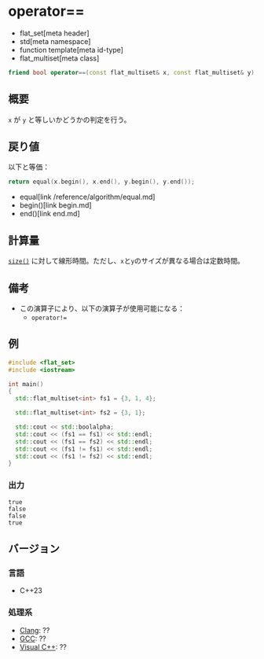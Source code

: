 # operator==
* flat_set[meta header]
* std[meta namespace]
* function template[meta id-type]
* flat_multiset[meta class]

```cpp
friend bool operator==(const flat_multiset& x, const flat_multiset& y);
```

## 概要
`x` が `y` と等しいかどうかの判定を行う。


## 戻り値
以下と等価：

```cpp
return equal(x.begin(), x.end(), y.begin(), y.end());
```
* equal[link /reference/algorithm/equal.md]
* begin()[link begin.md]
* end()[link end.md]


## 計算量
[`size()`](size.md) に対して線形時間。ただし、`x`と`y`のサイズが異なる場合は定数時間。


## 備考
- この演算子により、以下の演算子が使用可能になる：
    - `operator!=`


## 例
```cpp example
#include <flat_set>
#include <iostream>

int main()
{
  std::flat_multiset<int> fs1 = {3, 1, 4};

  std::flat_multiset<int> fs2 = {3, 1};

  std::cout << std::boolalpha;
  std::cout << (fs1 == fs1) << std::endl;
  std::cout << (fs1 == fs2) << std::endl;
  std::cout << (fs1 != fs1) << std::endl;
  std::cout << (fs1 != fs2) << std::endl;
}
```

### 出力
```
true
false
false
true
```


## バージョン
### 言語
- C++23

### 処理系
- [Clang](/implementation.md#clang): ??
- [GCC](/implementation.md#gcc): ??
- [Visual C++](/implementation.md#visual_cpp): ??
